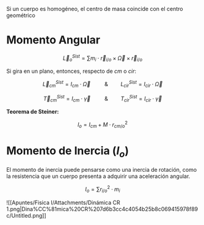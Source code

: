 Si un cuerpo es homogéneo, el centro de masa coincide con el centro geométrico

# Momento Angular

$$
\vec L^{Sist}_{o} = \sum m_i \cdot \vec r_{i/o} \times \vec\Omega\times\vec r_{i/o}
$$

Si gira en un plano, entonces, respecto de $cm$ o $cir$:

$$
\vec L^{Sist}_{cm} = I_{cm} \cdot \vec \Omega \quad\quad\text{ \& }\quad\quad L^{Sist}_{cir} = I_{cir} \cdot \vec \Omega
$$

$$
\vec T^{Sist}_{cm} = I_{cm} \cdot \vec \gamma \quad\quad\text{ \& }\quad\quad T^{Sist}_{cir} = I_{cir} \cdot \vec \gamma
$$

**Teorema de Steiner:**

$$
I_{o} = I_{cm} + M \cdot r^2_{cm/o}
$$

# Momento de Inercia $(I_o)$

El momento de inercia puede pensarse como una inercia de
rotación, como la resistencia que un cuerpo presenta a adquirir una aceleración angular.

$$
I_o = \sum r^2_{i/o} \cdot m_i
$$

![[Apuntes/Fisica I/Attachments/Dinámica CR 1.png|Dina%CC%81mica%20CR%207d6b3cc4c4054b25b8c069415978f89c/Untitled.png]]